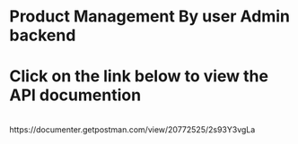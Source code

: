 # Product Management By user Admin backend
# Click on the link below to view the API documention

<br />
https://documenter.getpostman.com/view/20772525/2s93Y3vgLa

